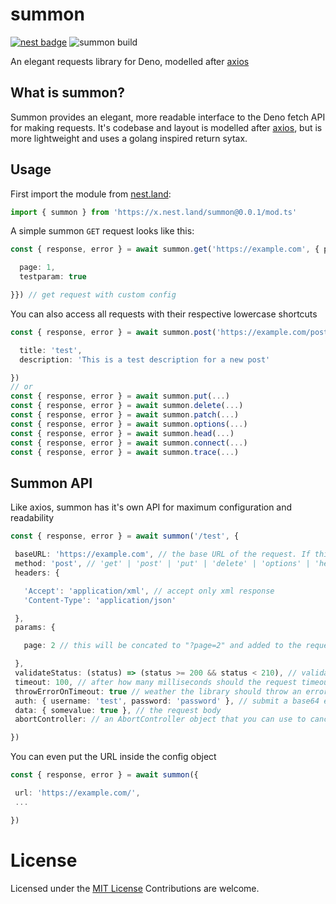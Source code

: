 # summon

 [![nest badge](https://nest.land/badge.svg)](https://nest.land/package/summon) ![summon build](https://img.shields.io/github/workflow/status/MartonDev/summon/CI%20check)

 An elegant requests library for Deno, modelled after [axios](https://npmjs.org/package/axios)

## What is summon?
 Summon provides an elegant, more readable interface to the Deno fetch API for making requests. It's codebase and layout is modelled after [axios](https://npmjs.org/package/axios), but is more lightweight and uses a golang inspired return sytax.

## Usage
 First import the module from [nest.land](https://nest.land/package/summon):
 ```ts
 import { summon } from 'https://x.nest.land/summon@0.0.1/mod.ts'
 ```

 A simple summon `GET` request looks like this:

 ```ts
 const { response, error } = await summon.get('https://example.com', { params: {

   page: 1,
   testparam: true

 }}) // get request with custom config
 ```
 You can also access all requests with their respective lowercase shortcuts
 
 ```ts
 const { response, error } = await summon.post('https://example.com/post', {

   title: 'test',
   description: 'This is a test description for a new post'

 })
 // or
 const { response, error } = await summon.put(...)
 const { response, error } = await summon.delete(...)
 const { response, error } = await summon.patch(...)
 const { response, error } = await summon.options(...)
 const { response, error } = await summon.head(...)
 const { response, error } = await summon.connect(...)
 const { response, error } = await summon.trace(...)
 ```

## Summon API
 Like axios, summon has it's own API for maximum configuration and readability

 ```ts
 const { response, error } = await summon('/test', {

  baseURL: 'https://example.com', // the base URL of the request. If this is not undefined, the library will concat the url to the value of this field. In this request, the baseURL and the url will be concated to https://example.com/test
  method: 'post', // 'get' | 'post' | 'put' | 'delete' | 'options' | 'head' | 'connect' | 'trace' | 'patch'
  headers: {

    'Accept': 'application/xml', // accept only xml response
    'Content-Type': 'application/json'

  },
  params: {

    page: 2 // this will be concated to "?page=2" and added to the request url

  },
  validateStatus: (status) => (status >= 200 && status < 210), // validate the returned status. In this example, if the status code is greater than 210, the result gives an error
  timeout: 100, // after how many milliseconds should the request timeout. Default is 0
  throwErrorOnTimeout: true // weather the library should throw an error on timeout (this will terminate your app, because of the way Deno behaves) Default: false
  auth: { username: 'test', password: 'password' }, // submit a base64 encoded auth request
  data: { somevalue: true }, // the request body 
  abortController: // an AbortController object that you can use to cancel/abort your request

 })
 ```
 You can even put the URL inside the config object
 ```ts
 const { response, error } = await summon({

  url: 'https://example.com/',
  ...

 })
 ```
# License
Licensed under the [MIT License](https://github.com/MartonDev/summon/blob/master/LICENSE)
Contributions are welcome. 